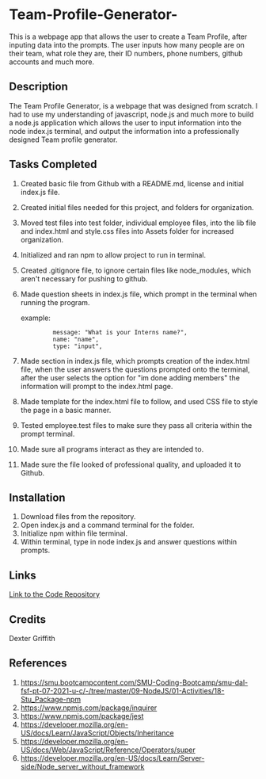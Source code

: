 # Team-Profile-Generator-

This is a webpage app that allows the user to create a Team Profile, after inputing data into the prompts. The user inputs how many people are on their team, what role they are, their ID numbers, phone numbers, github accounts and much more. 

## Description

The Team Profile Generator, is a webpage that was designed from scratch. I had to use my understanding of javascript, node.js and much more to build a node.js application which allows the user to input information into the node index.js terminal, and output the information into a professionally designed Team profile generator. 

## Tasks Completed 

1. Created basic file from Github with a README.md, license and initial index.js file. 
2. Created initial files needed for this project, and folders for organization. 
3. Moved test files into test folder, individual employee files, into the lib file and index.html and style.css files into Assets folder for increased organization. 
4. Initialized and ran npm to allow project to run in terminal.
5. Created .gitignore file, to ignore certain files like node_modules, which aren't necessary for pushing to github. 
6. Made question sheets in index.js file, which prompt in the terminal when running the program. 

    example:                 
                
                message: "What is your Interns name?",
                name: "name",
                type: "input",
7. Made section in index.js file, which prompts creation of the index.html file, when the user answers the questions prompted onto the terminal, after the user selects the option for "im done adding members" the information will prompt to the index.html page. 
8. Made template for the index.html file to follow, and used CSS file to style the page in a basic manner. 
9. Tested employee.test files to make sure they pass all criteria within the prompt terminal. 
10. Made sure all programs interact as they are intended to. 
11. Made sure the file looked of professional quality, and uploaded it to Github. 

## Installation

1. Download files from the repository. 
2. Open index.js and a command terminal for the folder. 
3. Initialize npm within file terminal. 
4. Within terminal, type in node index.js and answer questions within prompts. 

## Links 

[Link to the Code Repository](https://github.com/DexterLGriffith/Team-Profile-Generator-)


## Credits 

Dexter Griffith

## References 

1. https://smu.bootcampcontent.com/SMU-Coding-Bootcamp/smu-dal-fsf-pt-07-2021-u-c/-/tree/master/09-NodeJS/01-Activities/18-Stu_Package-npm
2. https://www.npmjs.com/package/inquirer
3. https://www.npmjs.com/package/jest
4. https://developer.mozilla.org/en-US/docs/Learn/JavaScript/Objects/Inheritance
5. https://developer.mozilla.org/en-US/docs/Web/JavaScript/Reference/Operators/super
6. https://developer.mozilla.org/en-US/docs/Learn/Server-side/Node_server_without_framework
